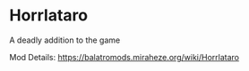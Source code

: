 # Horrlataro
A deadly addition to the game

Mod Details: https://balatromods.miraheze.org/wiki/Horrlataro
